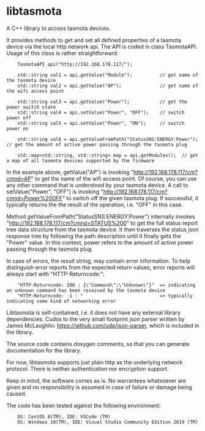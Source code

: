# libtasmota
A C++ library to access tasmota devices.

It provides methods to get and set all defined properties of a tasmota device via the local http network api. The API is coded in class TasmotaAPI. Usage of this class is rather straightforward:

        TasmotaAPI api("http://192.168.178.117/");
        
        std::string val1 = api.getValue("Module");          // get name of the tasmota device
        std::string val2 = api.getValue("AP");              // get name of the wifi access point
        
        std::string val3 = api.getValue("Power");           // get the power switch state
        std::string val4 = api.setValue("Power", "OFF");    // switch power off
        std::string val5 = api.setValue("Power", "ON");     // switch power on
        
        std::string val6 = api.getValueFromPath("StatusSNS:ENERGY:Power");  // get the amount of active power passing through the tasmota plug

        std::map<std::string, std::string> map = api.getModules();  // get a map of all tasmota devices supported by the firmware

In the example above, getValue("AP") is invoking "http://192.168.178.117/cm?cmnd=AP" to get the name of the wifi access point. Of course, you can use any other command that is understood by your tasmota device.
A call to setValue("Power", "OFF") is invoking "http://192.168.178.117/cm?cmnd=Power%20OFF" to switch off the given tasmota plug. If successful, it typically returns the the result of the operation, i.e. "OFF" in this case.

Method getValueFromPath("StatusSNS:ENERGY:Power") internally invokes "http://192.168.178.117/cm?cmnd=STATUS%200" to get the full status report tree data structure from the tasmota device. It then traverses the status json response tree by following the path description until it finally gets the "Power" value. In this context, power refers to the amount of active power passing through the tasmota plug.

In case of errors, the result string, may contain error information. To help distinguish error reports from the expected return values, error reports will always start with "HTTP-Returncode:":

        "HTTP-Returncode: 200 : {\"Command\":\"Unknown\"}"  => indicating an unknown command has been received by the tasmota device
        "HTTP-Returncode: -1 : "                            => typically indicating some kind of networking error

Libtasmota is self-contained, i.e. it does not have any external library dependencies. Cudos to the very small footprint json parser written by James McLaughlin: https://github.com/udp/json-parser, which is included in the library.

The source code contains doxygen comments, so that you can generate documentation for the library.

For now, libtasmota supports just plain http as the underlying network protocol. There is neither authentication nor encryption support.

Keep in mind, the software comes as is. No warrantees whatsoever are given and no responsibility is assumed in case of failure or damage being caused.

The code has been tested against the following environment:

        OS: CentOS 8(TM), IDE: VSCode (TM)
        OS: Windows 10(TM), IDE: Visual Studio Community Edition 2019 (TM)
